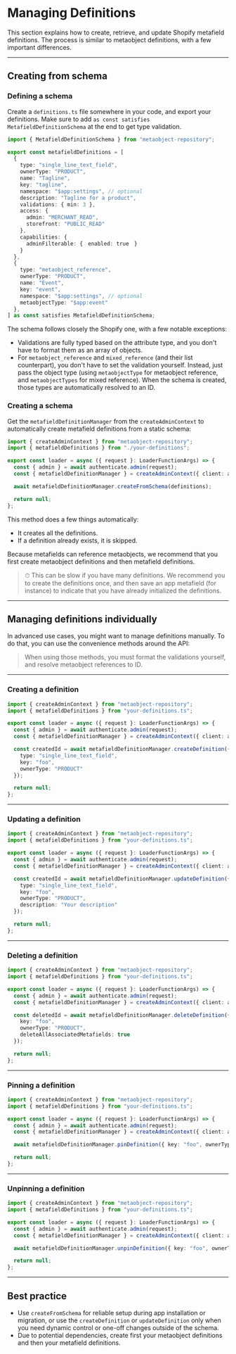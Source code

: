 # Managing Definitions

This section explains how to create, retrieve, and update Shopify metafield definitions. The process is similar to metaobject definitions, with a few important differences.

---

## Creating from schema

### Defining a schema

Create a `definitions.ts` file somewhere in your code, and export your definitions. Make sure to add `as const satisfies MetafieldDefinitionSchema`
at the end to get type validation.

```ts
import { MetafieldDefinitionSchema } from "metaobject-repository";

export const metafieldDefinitions = [
  {
    type: "single_line_text_field",
    ownerType: "PRODUCT",
    name: "Tagline",
    key: "tagline",
    namespace: "$app:settings", // optional
    description: "Tagline for a product",
    validations: { min: 3 },
    access: {
      admin: "MERCHANT_READ",
      storefront: "PUBLIC_READ"
    },
    capabilities: {　
      adminFilterable: {　enabled: true　}
    }
  },
  {
    type: "metaobject_reference",
    ownerType: "PRODUCT",
    name: "Event",
    key: "event",
    namespace: "$app:settings", // optional
    metaobjectType: "$app:event"
  },
] as const satisfies MetafieldDefinitionSchema;
```

The schema follows closely the Shopify one, with a few notable exceptions:

* Validations are fully typed based on the attribute type, and you don't have to format them as an array of objects.
* For `metaobject_reference` and `mixed_reference` (and their list counterpart), you don't have to set the validation yourself. Instead,
just pass the object type (using `metaobjectType` for metaobject reference, and `metaobjectTypes` for mixed reference). When the schema
is created, those types are automatically resolved to an ID.

### Creating a schema

Get the `metafieldDefinitionManager` from the `createAdminContext` to automatically create metafield definitions from a static schema:

```ts
import { createAdminContext } from "metaobject-repository";
import { metafieldDefinitions } from "./your-definitions";

export const loader = async ({ request }: LoaderFunctionArgs) => {
  const { admin } = await authenticate.admin(request);
  const { metafieldDefinitionManager } = createAdminContext({ client: admin.graphql, metafieldDefinitions });

  await metafieldDefinitionManager.createFromSchema(definitions);

  return null;
};
```

This method does a few things automatically:

- It creates all the definitions.
- If a definition already exists, it is skipped.

Because metafields can reference metaobjects, we recommend that you first create metaobject definitions and then metafield definitions.

> ⏱ This can be slow if you have many definitions. We recommend you to create the definitions once, and then save an app metafield (for instance) to indicate that you have already initialized the definitions.

---

## Managing definitions individually

In advanced use cases, you might want to manage definitions manually. To do that, you can use the convenience methods around the API:

> When using those methods, you must format the validations yourself, and resolve metaobject references to ID.

---

### Creating a definition

```ts
import { createAdminContext } from "metaobject-repository";
import { metafieldDefinitions } from "your-definitions.ts";

export const loader = async ({ request }: LoaderFunctionArgs) => {
  const { admin } = await authenticate.admin(request);
  const { metafieldDefinitionManager } = createAdminContext({ client: admin.graphql, metafieldDefinitions });

  const createdId = await metafieldDefinitionManager.createDefinition({ 
    type: "single_line_text_field", 
    key: "foo", 
    ownerType: "PRODUCT" 
  });

  return null;
};
```

---

### Updating a definition

```ts
import { createAdminContext } from "metaobject-repository";
import { metafieldDefinitions } from "your-definitions.ts";

export const loader = async ({ request }: LoaderFunctionArgs) => {
  const { admin } = await authenticate.admin(request);
  const { metafieldDefinitionManager } = createAdminContext({ client: admin.graphql, metafieldDefinitions });

  const createdId = await metafieldDefinitionManager.updateDefinition({ 
    type: "single_line_text_field", 
    key: "foo", 
    ownerType: "PRODUCT",
    description: "Your description"
  });

  return null;
};
```

---

### Deleting a definition

```ts
import { createAdminContext } from "metaobject-repository";
import { metafieldDefinitions } from "your-definitions.ts";

export const loader = async ({ request }: LoaderFunctionArgs) => {
  const { admin } = await authenticate.admin(request);
  const { metafieldDefinitionManager } = createAdminContext({ client: admin.graphql, metafieldDefinitions });

  const deletedId = await metafieldDefinitionManager.deleteDefinition({ 
    key: "foo", 
    ownerType: "PRODUCT",
    deleteAllAssociatedMetafields: true
  });

  return null;
};
```

---

### Pinning a definition

```ts
import { createAdminContext } from "metaobject-repository";
import { metafieldDefinitions } from "your-definitions.ts";

export const loader = async ({ request }: LoaderFunctionArgs) => {
  const { admin } = await authenticate.admin(request);
  const { metafieldDefinitionManager } = createAdminContext({ client: admin.graphql, metafieldDefinitions });

  await metafieldDefinitionManager.pinDefinition({ key: "foo", ownerType: "PRODUCT" });

  return null;
};
```

---

### Unpinning a definition

```ts
import { createAdminContext } from "metaobject-repository";
import { metafieldDefinitions } from "your-definitions.ts";

export const loader = async ({ request }: LoaderFunctionArgs) => {
  const { admin } = await authenticate.admin(request);
  const { metafieldDefinitionManager } = createAdminContext({ client: admin.graphql, metafieldDefinitions });

  await metafieldDefinitionManager.unpinDefinition({ key: "foo", ownerType: "PRODUCT" });

  return null;
};
```

---

## Best practice

- Use `createFromSchema` for reliable setup during app installation or migration, or use the `createDefinition` or `updateDefinition` only when you need dynamic control or one-off changes outside of the schema.
- Due to potential dependencies, create first your metaobject definitions and then your metafield definitions.